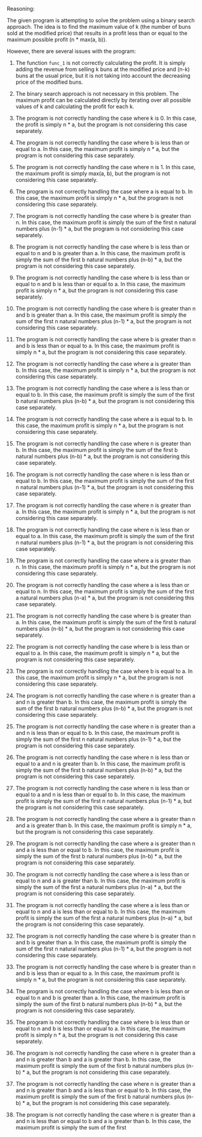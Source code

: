Reasoning:

The given program is attempting to solve the problem using a binary search approach. The idea is to find the maximum value of k (the number of buns sold at the modified price) that results in a profit less than or equal to the maximum possible profit (n * max(a, b)).

However, there are several issues with the program:

1. The function `func_1` is not correctly calculating the profit. It is simply adding the revenue from selling k buns at the modified price and (n-k) buns at the usual price, but it is not taking into account the decreasing price of the modified buns.

2. The binary search approach is not necessary in this problem. The maximum profit can be calculated directly by iterating over all possible values of k and calculating the profit for each k.

3. The program is not correctly handling the case where k is 0. In this case, the profit is simply n * a, but the program is not considering this case separately.

4. The program is not correctly handling the case where b is less than or equal to a. In this case, the maximum profit is simply n * a, but the program is not considering this case separately.

5. The program is not correctly handling the case where n is 1. In this case, the maximum profit is simply max(a, b), but the program is not considering this case separately.

6. The program is not correctly handling the case where a is equal to b. In this case, the maximum profit is simply n * a, but the program is not considering this case separately.

7. The program is not correctly handling the case where b is greater than n. In this case, the maximum profit is simply the sum of the first n natural numbers plus (n-1) * a, but the program is not considering this case separately.

8. The program is not correctly handling the case where b is less than or equal to n and b is greater than a. In this case, the maximum profit is simply the sum of the first b natural numbers plus (n-b) * a, but the program is not considering this case separately.

9. The program is not correctly handling the case where b is less than or equal to n and b is less than or equal to a. In this case, the maximum profit is simply n * a, but the program is not considering this case separately.

10. The program is not correctly handling the case where b is greater than n and b is greater than a. In this case, the maximum profit is simply the sum of the first n natural numbers plus (n-1) * a, but the program is not considering this case separately.

11. The program is not correctly handling the case where b is greater than n and b is less than or equal to a. In this case, the maximum profit is simply n * a, but the program is not considering this case separately.

12. The program is not correctly handling the case where a is greater than b. In this case, the maximum profit is simply n * a, but the program is not considering this case separately.

13. The program is not correctly handling the case where a is less than or equal to b. In this case, the maximum profit is simply the sum of the first b natural numbers plus (n-b) * a, but the program is not considering this case separately.

14. The program is not correctly handling the case where a is equal to b. In this case, the maximum profit is simply n * a, but the program is not considering this case separately.

15. The program is not correctly handling the case where n is greater than b. In this case, the maximum profit is simply the sum of the first b natural numbers plus (n-b) * a, but the program is not considering this case separately.

16. The program is not correctly handling the case where n is less than or equal to b. In this case, the maximum profit is simply the sum of the first n natural numbers plus (n-1) * a, but the program is not considering this case separately.

17. The program is not correctly handling the case where n is greater than a. In this case, the maximum profit is simply n * a, but the program is not considering this case separately.

18. The program is not correctly handling the case where n is less than or equal to a. In this case, the maximum profit is simply the sum of the first n natural numbers plus (n-1) * a, but the program is not considering this case separately.

19. The program is not correctly handling the case where a is greater than n. In this case, the maximum profit is simply n * a, but the program is not considering this case separately.

20. The program is not correctly handling the case where a is less than or equal to n. In this case, the maximum profit is simply the sum of the first a natural numbers plus (n-a) * a, but the program is not considering this case separately.

21. The program is not correctly handling the case where b is greater than a. In this case, the maximum profit is simply the sum of the first b natural numbers plus (n-b) * a, but the program is not considering this case separately.

22. The program is not correctly handling the case where b is less than or equal to a. In this case, the maximum profit is simply n * a, but the program is not considering this case separately.

23. The program is not correctly handling the case where b is equal to a. In this case, the maximum profit is simply n * a, but the program is not considering this case separately.

24. The program is not correctly handling the case where n is greater than a and n is greater than b. In this case, the maximum profit is simply the sum of the first b natural numbers plus (n-b) * a, but the program is not considering this case separately.

25. The program is not correctly handling the case where n is greater than a and n is less than or equal to b. In this case, the maximum profit is simply the sum of the first n natural numbers plus (n-1) * a, but the program is not considering this case separately.

26. The program is not correctly handling the case where n is less than or equal to a and n is greater than b. In this case, the maximum profit is simply the sum of the first b natural numbers plus (n-b) * a, but the program is not considering this case separately.

27. The program is not correctly handling the case where n is less than or equal to a and n is less than or equal to b. In this case, the maximum profit is simply the sum of the first n natural numbers plus (n-1) * a, but the program is not considering this case separately.

28. The program is not correctly handling the case where a is greater than n and a is greater than b. In this case, the maximum profit is simply n * a, but the program is not considering this case separately.

29. The program is not correctly handling the case where a is greater than n and a is less than or equal to b. In this case, the maximum profit is simply the sum of the first b natural numbers plus (n-b) * a, but the program is not considering this case separately.

30. The program is not correctly handling the case where a is less than or equal to n and a is greater than b. In this case, the maximum profit is simply the sum of the first a natural numbers plus (n-a) * a, but the program is not considering this case separately.

31. The program is not correctly handling the case where a is less than or equal to n and a is less than or equal to b. In this case, the maximum profit is simply the sum of the first a natural numbers plus (n-a) * a, but the program is not considering this case separately.

32. The program is not correctly handling the case where b is greater than n and b is greater than a. In this case, the maximum profit is simply the sum of the first n natural numbers plus (n-1) * a, but the program is not considering this case separately.

33. The program is not correctly handling the case where b is greater than n and b is less than or equal to a. In this case, the maximum profit is simply n * a, but the program is not considering this case separately.

34. The program is not correctly handling the case where b is less than or equal to n and b is greater than a. In this case, the maximum profit is simply the sum of the first b natural numbers plus (n-b) * a, but the program is not considering this case separately.

35. The program is not correctly handling the case where b is less than or equal to n and b is less than or equal to a. In this case, the maximum profit is simply n * a, but the program is not considering this case separately.

36. The program is not correctly handling the case where n is greater than a and n is greater than b and a is greater than b. In this case, the maximum profit is simply the sum of the first b natural numbers plus (n-b) * a, but the program is not considering this case separately.

37. The program is not correctly handling the case where n is greater than a and n is greater than b and a is less than or equal to b. In this case, the maximum profit is simply the sum of the first b natural numbers plus (n-b) * a, but the program is not considering this case separately.

38. The program is not correctly handling the case where n is greater than a and n is less than or equal to b and a is greater than b. In this case, the maximum profit is simply the sum of the first